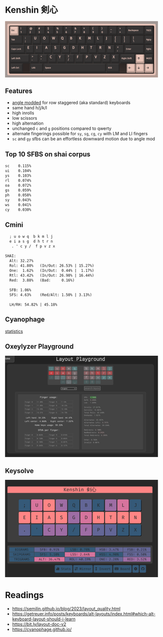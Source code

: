 # Kenshin 剣心

![](./assets/keymap-via.png)

## Features
- [angle modded](https://colemakmods.github.io/ergonomic-mods/angle.html) for row staggered (aka standard) keyboards
- same hand h/j/k/l
- high inrolls 
- low scissors
- high alternation
- unchanged `c` and `g` positions compared to qwerty
- alternate fingerings possible for `sy`, `sg`, `cg`, `cy` with LM and LI fingers
- `sc` and `gy` sfbs can be an effortless downward motion due to angle mod

## Top 10 SFBS on shai corpus
```
sc    0.115%
ui    0.104%
ys    0.103%
rl    0.074%
oa    0.072%
gs    0.059%
ph    0.058%
sy    0.043%
ws    0.041%
cy    0.030%
```

## Cmini

```
  ; u o w q  b k m l j
  e i a s g  d h t r n
   . ' c y /  f p v z x

SHAI:
  Alt: 32.27%
  Rol: 41.80%   (In/Out: 26.53% | 15.27%)
  One:  1.62%   (In/Out:  0.44% |  1.17%)
  Rtl: 43.42%   (In/Out: 26.98% | 16.44%)
  Red:  3.88%   (Bad:     0.16%)

  SFB: 1.06%
  SFS: 4.63%    (Red/Alt: 1.50% | 3.13%)

  LH/RH: 54.82% | 45.18%
```

## Cyanophage

[statistics](https://cyanophage.github.io/playground.html?lan=english&layout=%3Buowqbkmlj-eiasgdhtrn%2C.%27cy%2Ffpvzx%5C%5E&mode=iso)

## Oxeylyzer Playground

![](./assets/oxeylyzer.png)

## Keysolve

![](./assets/keysolve.png)

# Readings
- https://semilin.github.io/blog/2023/layout_quality.html
- https://getreuer.info/posts/keyboards/alt-layouts/index.html#which-alt-keyboard-layout-should-i-learn
- https://bit.ly/layout-doc-v2
- https://cyanophage.github.io/
